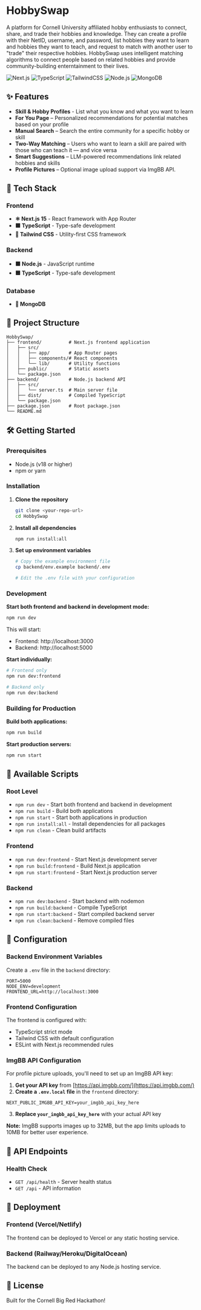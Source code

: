 # HobbySwap

A platform for Cornell University affiliated hobby enthusiasts to connect, share, and trade their hobbies and knowledge. They can create a profile with their NetID, username, and password, list hobbies they want to learn and hobbies they want to teach, and request to match with another user to "trade" their respective hobbies. HobbySwap uses intelligent matching algorithms to connect people based on related hobbies and provide community-building enterntainment to their lives. 

![Next.js](https://img.shields.io/badge/Next.js-000000?logo=nextdotjs&logoColor=white)
![TypeScript](https://img.shields.io/badge/TypeScript-3178C6?logo=typescript&logoColor=white)
![TailwindCSS](https://img.shields.io/badge/Tailwind_CSS-38B2AC?logo=tailwind-css&logoColor=white)
![Node.js](https://img.shields.io/badge/Node.js-339933?logo=node.js&logoColor=white)
![MongoDB](https://img.shields.io/badge/MongoDB-47A248?logo=mongodb&logoColor=white)

## ✨ Features

- **Skill & Hobby Profiles** - List what you know and what you want to learn
- **For You Page** – Personalized recommendations for potential matches based on your profile
- **Manual Search** – Search the entire community for a specific hobby or skill
- **Two-Way Matching** – Users who want to learn a skill are paired with those who can teach it — and vice versa
- **Smart Suggestions** – LLM-powered recommendations link related hobbies and skills
- **Profile Pictures** – Optional image upload support via ImgBB API.

## 🚀 Tech Stack

### Frontend

- **⚛️ Next.js 15** - React framework with App Router
- **🟦 TypeScript** - Type-safe development
- **🎨 Tailwind CSS** - Utility-first CSS framework

### Backend

- **🟩 Node.js** - JavaScript runtime
- **🟦 TypeScript** - Type-safe development

### Database

- **🍃 MongoDB**

## 📁 Project Structure

```
HobbySwap/
├── frontend/          # Next.js frontend application
│   ├── src/
│   │   ├── app/       # App Router pages
│   │   ├── components/# React components
│   │   └── lib/       # Utility functions
│   ├── public/        # Static assets
│   └── package.json
├── backend/           # Node.js backend API
│   ├── src/
│   │   └── server.ts  # Main server file
│   ├── dist/          # Compiled TypeScript
│   └── package.json
├── package.json       # Root package.json
└── README.md
```

## 🛠️ Getting Started

### Prerequisites

- Node.js (v18 or higher)
- npm or yarn

### Installation

1. **Clone the repository**

   ```bash
   git clone <your-repo-url>
   cd HobbySwap
   ```

2. **Install all dependencies**

   ```bash
   npm run install:all
   ```

3. **Set up environment variables**

   ```bash
   # Copy the example environment file
   cp backend/env.example backend/.env

   # Edit the .env file with your configuration
   ```

### Development

**Start both frontend and backend in development mode:**

```bash
npm run dev
```

This will start:

- Frontend: http://localhost:3000
- Backend: http://localhost:5000

**Start individually:**

```bash
# Frontend only
npm run dev:frontend

# Backend only
npm run dev:backend
```

### Building for Production

**Build both applications:**

```bash
npm run build
```

**Start production servers:**

```bash
npm run start
```

## 🎯 Available Scripts

### Root Level

- `npm run dev` - Start both frontend and backend in development
- `npm run build` - Build both applications
- `npm run start` - Start both applications in production
- `npm run install:all` - Install dependencies for all packages
- `npm run clean` - Clean build artifacts

### Frontend

- `npm run dev:frontend` - Start Next.js development server
- `npm run build:frontend` - Build Next.js application
- `npm run start:frontend` - Start Next.js production server

### Backend

- `npm run dev:backend` - Start backend with nodemon
- `npm run build:backend` - Compile TypeScript
- `npm run start:backend` - Start compiled backend server
- `npm run clean:backend` - Remove compiled files

## 🔧 Configuration

### Backend Environment Variables

Create a `.env` file in the `backend` directory:

```env
PORT=5000
NODE_ENV=development
FRONTEND_URL=http://localhost:3000
```

### Frontend Configuration

The frontend is configured with:

- TypeScript strict mode
- Tailwind CSS with default configuration
- ESLint with Next.js recommended rules

### ImgBB API Configuration

For profile picture uploads, you'll need to set up an ImgBB API key:

1. **Get your API key** from [https://api.imgbb.com/](https://api.imgbb.com/)
2. **Create a `.env.local` file** in the `frontend` directory:

```env
NEXT_PUBLIC_IMGBB_API_KEY=your_imgbb_api_key_here
```

3. **Replace `your_imgbb_api_key_here`** with your actual API key

**Note:** ImgBB supports images up to 32MB, but the app limits uploads to 10MB for better user experience.

## 📝 API Endpoints

### Health Check

- `GET /api/health` - Server health status
- `GET /api` - API information

## 🚀 Deployment

### Frontend (Vercel/Netlify)

The frontend can be deployed to Vercel or any static hosting service.

### Backend (Railway/Heroku/DigitalOcean)

The backend can be deployed to any Node.js hosting service.

## 📄 License

Built for the Cornell Big Red Hackathon!
